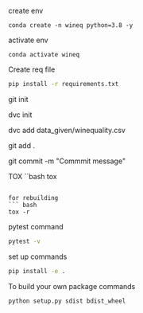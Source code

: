 create env
```
conda create -n wineq python=3.8 -y
```

activate env
```
conda activate wineq
```

Create req file
```bash
pip install -r requirements.txt
```

git init


dvc init


dvc add data_given/winequality.csv

git add .

git commit -m "Commmit message"

TOX 
``bash
tox
```

for rebuilding
``` bash
tox -r
```

pytest command
``` bash
pytest -v
```
set up commands
```bash
pip install -e .
```

To build your own package commands

``` bash
python setup.py sdist bdist_wheel
```
